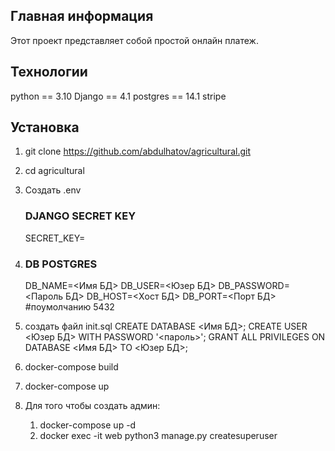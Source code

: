 ## Главная информация ##
Этот проект представляет собой простой онлайн платеж.

## Технологии ##
python == 3.10
Django == 4.1
postgres == 14.1
stripe

## Установка ##

1.  git clone https://github.com/abdulhatov/agricultural.git
2. cd agricultural

3. Создать .env
    ### DJANGO SECRET KEY ###
    SECRET_KEY=<django secret key>
4. 
    ### DB POSTGRES ###
    DB_NAME=<Имя БД>
    DB_USER=<Юзер БД>
    DB_PASSWORD=<Пароль БД>
    DB_HOST=<Xост БД>
    DB_PORT=<Порт БД> #поумолчанию 5432

5. создать файл init.sql
   CREATE DATABASE <Имя БД>;
   CREATE USER <Юзер БД> WITH PASSWORD '<пароль>';
   GRANT ALL PRIVILEGES ON DATABASE <Имя БД> TO <Юзер БД>;

6. docker-compose build

7. docker-compose up

8. Для того чтобы создать админ:
   1. docker-compose up -d
   2. docker exec -it web python3 manage.py createsuperuser


    